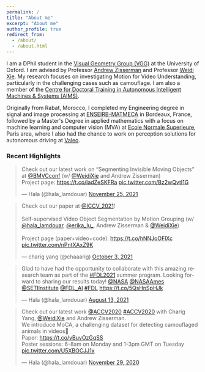 ```yaml
---
permalink: /
title: "About me"
excerpt: "About me"
author_profile: true
redirect_from: 
  - /about/
  - /about.html
---
```


I am a DPhil student in the <a href="https://www.robots.ox.ac.uk/~vgg/">Visual Geometry Group (VGG)</a> at the University of Oxford. I am advised by Professor <a href="https://www.robots.ox.ac.uk/~az/">Andrew Zisserman</a> and Professor <a href="https://weidixie.github.io">Weidi Xie</a>. My research focuses on investigating Motion for Video Understanding, particularly in the challenging cases such as camouflage. I am also a member of the <a href="https://aims.robots.ox.ac.uk">Centre for Doctoral Training in Autonomous Intelligent Machines & Systems (AIMS)</a>.

Originally from Rabat, Morocco, I completed my Engineering degree in signal and image processing at <a href="https://enseirb-matmeca.bordeaux-inp.fr/fr">ENSEIRB-MATMECA</a> in Bordeaux, France, followed by a Master's Degree in applied mathematics with a focus on machine learning and computer vision (MVA) at <a href="http://math.ens-paris-saclay.fr/version-francaise/formations/master-mva/">Ecole Normale Superieure</a>, Paris area, where I also had the chance to work on perception solutions for autonomous driving at <a href="https://www.valeo.com/en/">Valeo</a>.


<h3 id="recent-highlights">Recent Highlights</h3>

<blockquote class="twitter-tweet"><p lang="en" dir="ltr">Check out our latest work on “Segmenting Invisible Moving Objects” at <a href="https://twitter.com/BMVCconf?ref_src=twsrc%5Etfw">@BMVCconf</a> (w/ <a href="https://twitter.com/WeidiXie?ref_src=twsrc%5Etfw">@WeidiXie</a> and Andrew Zisserman) <br>Project page: <a href="https://t.co/ladZeSKFRa">https://t.co/ladZeSKFRa</a> <a href="https://t.co/Bz2wQvtI1G">pic.twitter.com/Bz2wQvtI1G</a></p>&mdash; Hala (@hala_lamdouar) <a href="https://twitter.com/hala_lamdouar/status/1463819330605436933?ref_src=twsrc%5Etfw">November 25, 2021</a></blockquote> <script async src="https://platform.twitter.com/widgets.js" charset="utf-8"></script>

<blockquote class="twitter-tweet"><p lang="en" dir="ltr">Check out our paper at <a href="https://twitter.com/ICCV_2021?ref_src=twsrc%5Etfw">@ICCV_2021</a>!<br><br>Self-supervised Video Object Segmentation by Motion Grouping (w/ <a href="https://twitter.com/hala_lamdouar?ref_src=twsrc%5Etfw">@hala_lamdouar</a>, <a href="https://twitter.com/erika_lu_?ref_src=twsrc%5Etfw">@erika_lu_</a>, Andrew Zisserman &amp; <a href="https://twitter.com/WeidiXie?ref_src=twsrc%5Etfw">@WeidiXie</a>)<br><br>Project page (paper+video+code): <a href="https://t.co/hNNJoOFlXc">https://t.co/hNNJoOFlXc</a> <a href="https://t.co/nPntXAxZ9K">pic.twitter.com/nPntXAxZ9K</a></p>&mdash; charig yang (@chaaarig) <a href="https://twitter.com/chaaarig/status/1444583620149121024?ref_src=twsrc%5Etfw">October 3, 2021</a></blockquote> <script async src="https://platform.twitter.com/widgets.js" charset="utf-8"></script>


<blockquote class="twitter-tweet"><p lang="en" dir="ltr">Glad to have had the opportunity to collaborate with this amazing research team as part of the <a href="https://twitter.com/hashtag/FDL2021?src=hash&amp;ref_src=twsrc%5Etfw">#FDL2021</a> summer program. Looking forward to sharing our results today! <a href="https://twitter.com/NASA?ref_src=twsrc%5Etfw">@NASA</a> <a href="https://twitter.com/NASAAmes?ref_src=twsrc%5Etfw">@NASAAmes</a> <a href="https://twitter.com/SETIInstitute?ref_src=twsrc%5Etfw">@SETIInstitute</a> <a href="https://twitter.com/FDL_AI?ref_src=twsrc%5Etfw">@FDL_AI</a> <a href="https://twitter.com/hashtag/FDL?src=hash&amp;ref_src=twsrc%5Etfw">#FDL</a> <a href="https://t.co/5QsHnSpHJk">https://t.co/5QsHnSpHJk</a></p>&mdash; Hala (@hala_lamdouar) <a href="https://twitter.com/hala_lamdouar/status/1426186543249637381?ref_src=twsrc%5Etfw">August 13, 2021</a></blockquote> <script async src="https://platform.twitter.com/widgets.js" charset="utf-8"></script>

<blockquote class="twitter-tweet"><p lang="en" dir="ltr">Check out our latest work <a href="https://twitter.com/accv2020?ref_src=twsrc%5Etfw">@ACCV2020</a> <a href="https://twitter.com/hashtag/ACCV2020?src=hash&amp;ref_src=twsrc%5Etfw">#ACCV2020</a> with Charig Yang, <a href="https://twitter.com/WeidiXie?ref_src=twsrc%5Etfw">@WeidiXie</a> and Andrew Zisserman.<br>We introduce MoCA, a challenging dataset for detecting camouflaged animals in videos🦎<br>Paper: <a href="https://t.co/vBuvOzGqSS">https://t.co/vBuvOzGqSS</a><br>Poster sessions: 6-8am on Monday and 1-3pm GMT on Tuesday <a href="https://t.co/U5XBOCJJ1x">pic.twitter.com/U5XBOCJJ1x</a></p>&mdash; Hala (@hala_lamdouar) <a href="https://twitter.com/hala_lamdouar/status/1333146428634488843?ref_src=twsrc%5Etfw">November 29, 2020</a></blockquote> <script async src="https://platform.twitter.com/widgets.js" charset="utf-8"></script>


